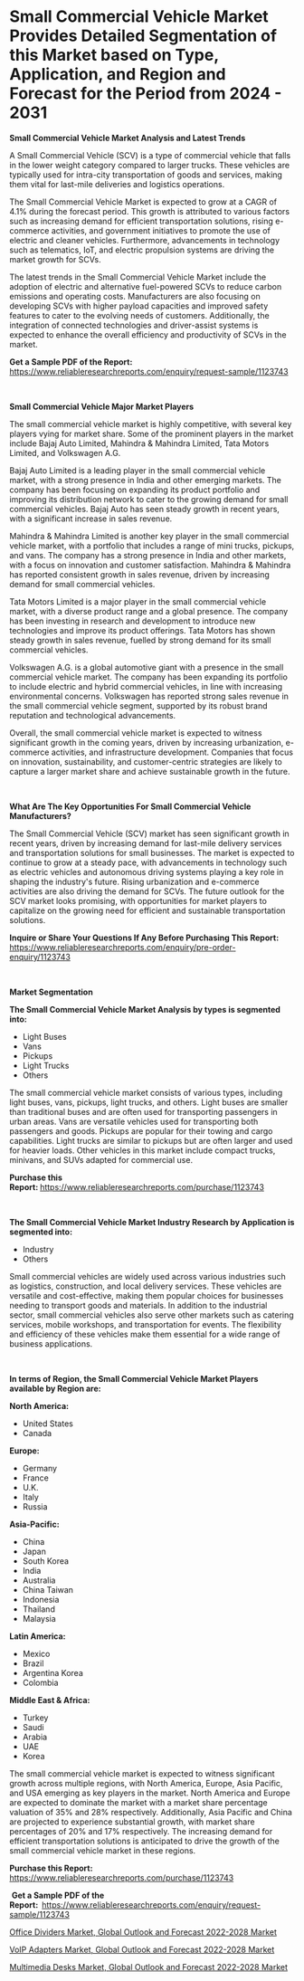 <p><h1>Small Commercial Vehicle Market Provides Detailed Segmentation of this Market based on Type, Application, and Region and Forecast for the Period from 2024 - 2031</h1></p><p><strong>Small Commercial Vehicle Market Analysis and Latest Trends</strong></p>
<p><p>A Small Commercial Vehicle (SCV) is a type of commercial vehicle that falls in the lower weight category compared to larger trucks. These vehicles are typically used for intra-city transportation of goods and services, making them vital for last-mile deliveries and logistics operations. </p><p>The Small Commercial Vehicle Market is expected to grow at a CAGR of 4.1% during the forecast period. This growth is attributed to various factors such as increasing demand for efficient transportation solutions, rising e-commerce activities, and government initiatives to promote the use of electric and cleaner vehicles. Furthermore, advancements in technology such as telematics, IoT, and electric propulsion systems are driving the market growth for SCVs.</p><p>The latest trends in the Small Commercial Vehicle Market include the adoption of electric and alternative fuel-powered SCVs to reduce carbon emissions and operating costs. Manufacturers are also focusing on developing SCVs with higher payload capacities and improved safety features to cater to the evolving needs of customers. Additionally, the integration of connected technologies and driver-assist systems is expected to enhance the overall efficiency and productivity of SCVs in the market.</p></p>
<p><strong>Get a Sample PDF of the Report:&nbsp;</strong> <a href="https://www.reliableresearchreports.com/enquiry/request-sample/1123743">https://www.reliableresearchreports.com/enquiry/request-sample/1123743</a></p>
<p>&nbsp;</p>
<p><strong>Small Commercial Vehicle Major Market Players</strong></p>
<p><p>The small commercial vehicle market is highly competitive, with several key players vying for market share. Some of the prominent players in the market include Bajaj Auto Limited, Mahindra & Mahindra Limited, Tata Motors Limited, and Volkswagen A.G.</p><p>Bajaj Auto Limited is a leading player in the small commercial vehicle market, with a strong presence in India and other emerging markets. The company has been focusing on expanding its product portfolio and improving its distribution network to cater to the growing demand for small commercial vehicles. Bajaj Auto has seen steady growth in recent years, with a significant increase in sales revenue.</p><p>Mahindra & Mahindra Limited is another key player in the small commercial vehicle market, with a portfolio that includes a range of mini trucks, pickups, and vans. The company has a strong presence in India and other markets, with a focus on innovation and customer satisfaction. Mahindra & Mahindra has reported consistent growth in sales revenue, driven by increasing demand for small commercial vehicles.</p><p>Tata Motors Limited is a major player in the small commercial vehicle market, with a diverse product range and a global presence. The company has been investing in research and development to introduce new technologies and improve its product offerings. Tata Motors has shown steady growth in sales revenue, fuelled by strong demand for its small commercial vehicles.</p><p>Volkswagen A.G. is a global automotive giant with a presence in the small commercial vehicle market. The company has been expanding its portfolio to include electric and hybrid commercial vehicles, in line with increasing environmental concerns. Volkswagen has reported strong sales revenue in the small commercial vehicle segment, supported by its robust brand reputation and technological advancements. </p><p>Overall, the small commercial vehicle market is expected to witness significant growth in the coming years, driven by increasing urbanization, e-commerce activities, and infrastructure development. Companies that focus on innovation, sustainability, and customer-centric strategies are likely to capture a larger market share and achieve sustainable growth in the future.</p></p>
<p>&nbsp;</p>
<p><strong>What Are The Key Opportunities For Small Commercial Vehicle Manufacturers?</strong></p>
<p><p>The Small Commercial Vehicle (SCV) market has seen significant growth in recent years, driven by increasing demand for last-mile delivery services and transportation solutions for small businesses. The market is expected to continue to grow at a steady pace, with advancements in technology such as electric vehicles and autonomous driving systems playing a key role in shaping the industry's future. Rising urbanization and e-commerce activities are also driving the demand for SCVs. The future outlook for the SCV market looks promising, with opportunities for market players to capitalize on the growing need for efficient and sustainable transportation solutions.</p></p>
<p><strong>Inquire or Share Your Questions If Any Before Purchasing This Report:</strong> <a href="https://www.reliableresearchreports.com/enquiry/pre-order-enquiry/1123743">https://www.reliableresearchreports.com/enquiry/pre-order-enquiry/1123743</a></p>
<p>&nbsp;</p>
<p><strong>Market Segmentation</strong></p>
<p><strong>The Small Commercial Vehicle Market Analysis by types is segmented into:</strong></p>
<p><ul><li>Light Buses</li><li>Vans</li><li>Pickups</li><li>Light Trucks</li><li>Others</li></ul></p>
<p><p>The small commercial vehicle market consists of various types, including light buses, vans, pickups, light trucks, and others. Light buses are smaller than traditional buses and are often used for transporting passengers in urban areas. Vans are versatile vehicles used for transporting both passengers and goods. Pickups are popular for their towing and cargo capabilities. Light trucks are similar to pickups but are often larger and used for heavier loads. Other vehicles in this market include compact trucks, minivans, and SUVs adapted for commercial use.</p></p>
<p><strong>Purchase this Report:&nbsp;</strong><a href="https://www.reliableresearchreports.com/purchase/1123743">https://www.reliableresearchreports.com/purchase/1123743</a></p>
<p>&nbsp;</p>
<p><strong>The Small Commercial Vehicle Market Industry Research by Application is segmented into:</strong></p>
<p><ul><li>Industry</li><li>Others</li></ul></p>
<p><p>Small commercial vehicles are widely used across various industries such as logistics, construction, and local delivery services. These vehicles are versatile and cost-effective, making them popular choices for businesses needing to transport goods and materials. In addition to the industrial sector, small commercial vehicles also serve other markets such as catering services, mobile workshops, and transportation for events. The flexibility and efficiency of these vehicles make them essential for a wide range of business applications.</p></p>
<p>&nbsp;</p>
<p><strong>In terms of Region, the Small Commercial Vehicle Market Players available by Region are:</strong></p>
<p>
    <p> <strong> North America: </strong>
        <ul>
            <li>United States</li>
            <li>Canada</li>
        </ul>
        </p> 
    <p> <strong> Europe: </strong>
        <ul>
            <li>Germany</li>
            <li>France</li>
            <li>U.K.</li>
            <li>Italy</li>
            <li>Russia</li>
        </ul>
        </p> 
    <p> <strong> Asia-Pacific: </strong>
        <ul>
            <li>China</li>
            <li>Japan</li>
            <li>South Korea</li>
            <li>India</li>
            <li>Australia</li>
            <li>China Taiwan</li>
            <li>Indonesia</li>
            <li>Thailand</li>
            <li>Malaysia</li>
        </ul>
        </p> 
    <p> <strong> Latin America: </strong>
        <ul>
            <li>Mexico</li>
            <li>Brazil</li>
            <li>Argentina Korea</li>
            <li>Colombia</li>
        </ul>
        </p> 
    <p> <strong> Middle East & Africa: </strong>
        <ul>
            <li>Turkey</li>
            <li>Saudi</li>
            <li>Arabia</li>
            <li>UAE</li>
            <li>Korea</li>
        </ul>
    </p>
    </p>
<p><p>The small commercial vehicle market is expected to witness significant growth across multiple regions, with North America, Europe, Asia Pacific, and USA emerging as key players in the market. North America and Europe are expected to dominate the market with a market share percentage valuation of 35% and 28% respectively. Additionally, Asia Pacific and China are projected to experience substantial growth, with market share percentages of 20% and 17% respectively. The increasing demand for efficient transportation solutions is anticipated to drive the growth of the small commercial vehicle market in these regions.</p></p>
<p><strong>Purchase this Report: </strong><a href="https://www.reliableresearchreports.com/purchase/1123743">https://www.reliableresearchreports.com/purchase/1123743</a></p>
<p>&nbsp;<strong>Get a Sample PDF of the Report:&nbsp;&nbsp;</strong><a href="https://www.reliableresearchreports.com/enquiry/request-sample/1123743">https://www.reliableresearchreports.com/enquiry/request-sample/1123743</a></p>
<p><strong></strong></p>
<p><p><a href="https://view.publitas.com/reportprime-1/office-dividers-market-global-outlook-and-forecast-2022-2028-market-size-growth-outlook-from-2023-to-2030-projecting-at-markets-trends-analysis-by-application-regional-outlook-and-revenue/">Office Dividers Market, Global Outlook and Forecast 2022-2028 Market</a></p><p><a href="https://view.publitas.com/reportprime-1/voip-adapters-market-global-outlook-and-forecast-2022-2028-market-size-2023-2030-global-industrial-analysis-key-geographical-regions-market-share-top-key-players-product-types-and-forecast-research-report/">VoIP Adapters Market, Global Outlook and Forecast 2022-2028 Market</a></p><p><a href="https://view.publitas.com/reportprime-1/multimedia-desks-market-global-outlook-and-forecast-2022-2028-market-size-furnishes-valuable-information-encompassing-market-share-market-trends-and-projections-spanning-from-2023-to-2030/">Multimedia Desks Market, Global Outlook and Forecast 2022-2028 Market</a></p></p>